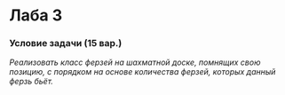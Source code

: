 # Лаба 3
### Условие задачи (15 вар.)
*Реализовать класс ферзей на шахматной доске, помнящих свою
позицию, с порядком на основе количества ферзей, которых
данный ферзь бьёт.*
